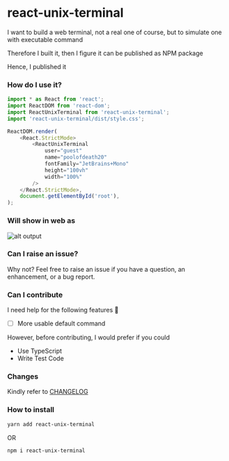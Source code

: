 # **react-unix-terminal**

I want to build a web terminal, not a real one of course, but to simulate one with executable command

Therefore I built it, then I figure it can be published as NPM package

Hence, I published it

### How do I use it?

```ts
import * as React from 'react';
import ReactDOM from 'react-dom';
import ReactUnixTerminal from 'react-unix-terminal';
import 'react-unix-terminal/dist/style.css';

ReactDOM.render(
    <React.StrictMode>
        <ReactUnixTerminal
            user="guest"
            name="poolofdeath20"
            fontFamily="JetBrains+Mono"
            height="100vh"
            width="100%"
        />
    </React.StrictMode>,
    document.getElementById('root'),
);
```

### Will show in web as

![alt output](https://github.com/P-YNPM/react-unix-terminal/blob/main/doc/img/demo.png)

### Can I raise an issue?

Why not? Feel free to raise an issue if you have a question, an enhancement, or a bug report.

### Can I contribute

I need help for the following features 🙂

-   [ ] More usable default command

However, before contributing, I would prefer if you could

-   Use TypeScript
-   Write Test Code

### Changes

Kindly refer to [CHANGELOG](https://github.com/P-YNPM/react-unix-terminal/blob/main/CHANGELOG.md)

### How to install

```sh
yarn add react-unix-terminal
```

OR

```sh
npm i react-unix-terminal
```
